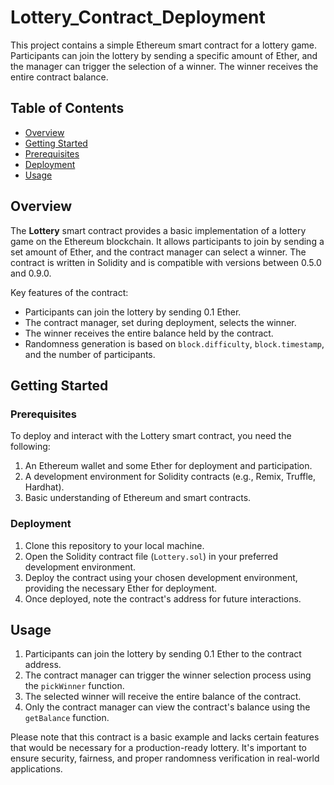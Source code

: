 # Lottery_Contract_Deployment


This project contains a simple Ethereum smart contract for a lottery game. Participants can join the lottery by sending a specific amount of Ether, and the manager can trigger the selection of a winner. The winner receives the entire contract balance.

## Table of Contents

- [Overview](#overview)
- [Getting Started](#getting-started)
 - [Prerequisites](#prerequisites)
- [Deployment](#deployment)
- [Usage](#usage)


## Overview

The **Lottery** smart contract provides a basic implementation of a lottery game on the Ethereum blockchain. It allows participants to join by sending a set amount of Ether, and the contract manager can select a winner. The contract is written in Solidity and is compatible with versions between 0.5.0 and 0.9.0.

Key features of the contract:

- Participants can join the lottery by sending 0.1 Ether.
- The contract manager, set during deployment, selects the winner.
- The winner receives the entire balance held by the contract.
- Randomness generation is based on `block.difficulty`, `block.timestamp`, and the number of participants.

## Getting Started

### Prerequisites

To deploy and interact with the Lottery smart contract, you need the following:

1. An Ethereum wallet and some Ether for deployment and participation.
2. A development environment for Solidity contracts (e.g., Remix, Truffle, Hardhat).
3. Basic understanding of Ethereum and smart contracts.

### Deployment

1. Clone this repository to your local machine.
2. Open the Solidity contract file (`Lottery.sol`) in your preferred development environment.
3. Deploy the contract using your chosen development environment, providing the necessary Ether for deployment.
4. Once deployed, note the contract's address for future interactions.

## Usage

1. Participants can join the lottery by sending 0.1 Ether to the contract address.
2. The contract manager can trigger the winner selection process using the `pickWinner` function.
3. The selected winner will receive the entire balance of the contract.
4. Only the contract manager can view the contract's balance using the `getBalance` function.

Please note that this contract is a basic example and lacks certain features that would be necessary for a production-ready lottery. It's important to ensure security, fairness, and proper randomness verification in real-world applications.




